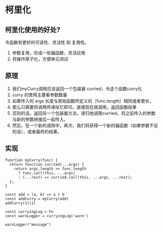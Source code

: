 # 柯里化
## 柯里化使用的好处?

令函数有更好的可读性、灵活性 和 复用性。

1. 参数复用，形成一些偏函数，灵活应用
2. 将操作原子化，方便单元测试

## 原理
1. 我们myCurry调用应该返回一个包装器 curried，令这个函数curry化
2. curry 的使用主要看参数数量
3. 如果传入的 args 长度与原始函数所定义的（func.length）相同或者更长，
4. 那么只需要将调用传递给它即可。直接现在就调用，返回函数结果
5. 否则的话，返回另一个包装器方法，递归地调用curried，将之前传入的参数与新的参数拼接后一起传入。
6. 然后，在一个新的调用中，再次，我们将获得一个新的偏函数（如果参数不足的话），或者最终的结果。

## 实现
```
function myCurry(func) {  
  return function curried(...args) {
    return args.length >= func.length
      ? func.call(this, ...args)
      : (...rest) => curried.call(this, ...args, ...rest);
  };
}

const add = (a, b) => a + b
const addCurry = myCurry(add)
addCurry(1)(2)
```

```
const curryingLog = Fn
const warnLogger = curryingLog('warn')

warnLogger("message")
```
